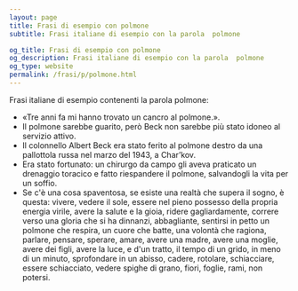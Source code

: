 ```yaml
---
layout: page
title: Frasi di esempio con polmone 
subtitle: Frasi italiane di esempio con la parola  polmone

og_title: Frasi di esempio con polmone 
og_description: Frasi italiane di esempio con la parola  polmone
og_type: website
permalink: /frasi/p/polmone.html
---
```


Frasi italiane di esempio contenenti la parola polmone:


- «Tre anni fa mi hanno trovato un cancro al polmone.».
- Il polmone sarebbe guarito, però Beck non sarebbe più stato idoneo al servizio attivo.
- Il colonnello Albert Beck era stato ferito al polmone destro da una pallottola russa nel marzo del 1943, a Char’kov.
- Era stato fortunato: un chirurgo da campo gli aveva praticato un drenaggio toracico e fatto riespandere il polmone, salvandogli la vita per un soffio.
- Se c'è una cosa spaventosa, se esiste una realtà che supera il sogno, è questa: vivere, vedere il sole, essere nel pieno possesso della propria energia virile, avere la salute e la gioia, ridere gagliardamente, correre verso una gloria che si ha dinnanzi, abbagliante, sentirsi in petto un polmone che respira, un cuore che batte, una volontà che ragiona, parlare, pensare, sperare, amare, avere una madre, avere una moglie, avere dei figli, avere la luce, e d'un tratto, il tempo di un grido, in meno di un minuto, sprofondare in un abisso, cadere, rotolare, schiacciare, essere schiacciato, vedere spighe di grano, fiori, foglie, rami, non potersi.
